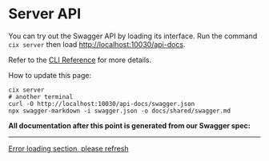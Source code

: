 # Server API

You can try out the Swagger API by loading its interface. Run the command `cix server` then load [http://localhost:10030/api-docs](http://localhost:10030/api-docs).

Refer to the [CLI Reference](/reference/cli) for more details.

How to update this page:
```shell
cix server 
# another terminal
curl -O http://localhost:10030/api-docs/swagger.json
npx swagger-markdown -i swagger.json -o docs/shared/swagger.md
```

**All documentation after this point is generated from our Swagger spec:**

---

[Error loading section, please refresh](../shared/swagger.md ':include') 